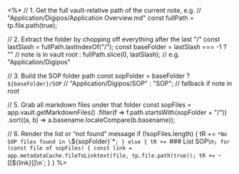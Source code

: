 <%*
  // 1. Get the full vault-relative path of the current note, e.g.
  //    "Application/Digipos/Application Overview.md"
  const fullPath = tp.file.path(true);

  // 2. Extract the folder by chopping off everything after the last "/"
  const lastSlash = fullPath.lastIndexOf("/");
  const baseFolder = lastSlash === -1
    ? ""                                    // note is in vault root
    : fullPath.slice(0, lastSlash);        // e.g. "Application/Digipos"

  // 3. Build the SOP folder path
  const sopFolder = baseFolder
    ? `${baseFolder}/SOP`                  // "Application/Digipos/SOP"
    : "SOP";                               // fallback if note in root

  // 5. Grab all markdown files under that folder
  const sopFiles = app.vault.getMarkdownFiles()
    .filter(f => f.path.startsWith(sopFolder + "/"))
    .sort((a, b) => a.basename.localeCompare(b.basename));

  // 6. Render the list or “not found” message
  if (!sopFiles.length) {
    tR += `*No SOP files found in \`${sopFolder}\`*`;
  } else {
    tR += `### List SOP\n`;
    for (const file of sopFiles) {
      const link = app.metadataCache.fileToLinktext(file, tp.file.path(true));
      tR += `- [[${link}]]\n`;
    }
  }
%>